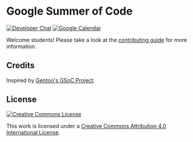 # Google Summer of Code

[![Developer Chat](https://img.shields.io/gitter/room/proot-me/devs.svg?style=flat-square)](https://gitter.im/proot-me/gsoc)
[![Google Calendar](https://img.shields.io/badge/calendar-google-red?style=flat-square)](https://calendar.google.com/calendar?cid=dTVwaWlrYzcyM3Zqa2NhZ2s1N25xZWdyMDBAZ3JvdXAuY2FsZW5kYXIuZ29vZ2xlLmNvbQ)

Welcome students! Please take a look at the [contributing guide](CONTRIBUTING.md) for more information.

## Credits

Inspired by [Gentoo's GSoC Project](https://wiki.gentoo.org/wiki/Google_Summer_of_Code).

## License

[![Creative Commons License](http://i.creativecommons.org/l/by/4.0/88x31.png)][cc-by-4.0]

This work is licensed under a [Creative Commons Attribution 4.0 International License][cc-by-4.0].

[cc-by-4.0]: http://creativecommons.org/licenses/by/4.0
